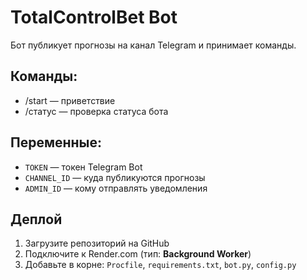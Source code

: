 # TotalControlBet Bot

Бот публикует прогнозы на канал Telegram и принимает команды.

## Команды:
- /start — приветствие
- /статус — проверка статуса бота

## Переменные:
- `TOKEN` — токен Telegram Bot
- `CHANNEL_ID` — куда публикуются прогнозы
- `ADMIN_ID` — кому отправлять уведомления

## Деплой
1. Загрузите репозиторий на GitHub
2. Подключите к Render.com (тип: **Background Worker**)
3. Добавьте в корне: `Procfile`, `requirements.txt`, `bot.py`, `config.py`
